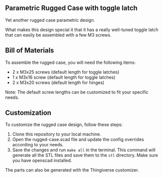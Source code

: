 ## Parametric Rugged Case with toggle latch
Yet another rugged case parametric design.

What makes this design special it that it has a really well-tuned toggle latch that can easily be assembled with a few M3 screws.



## Bill of Materials

To assemble the rugged case, you will need the following items:

- 2 x M3x25 screws (default length for toggle latches)
- 1 x M3x16 screw (default length for toggle latches)
- 2 x M3x20 screws (default length for hinges)

Note: The default screw lengths can be customized to fit your specific needs.


## Customization
To customize the rugged case design, follow these steps:

1. Clone this repository to your local machine.
2. Open the rugged-case.scad file and update the config overrides according to your needs.
3. Save the changes and run `make all` in the terminal. This command will generate all the STL files and save them to the `stl` directory. Make sure you have openscad installed.

The parts can also be generated with the Thingiverse customizer.
